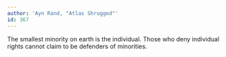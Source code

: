 ```yaml
---
author: 'Ayn Rand, "Atlas Shrugged"'
id: 367
---
```


The smallest minority on earth is the individual. Those who deny individual rights cannot claim to be defenders of minorities.
